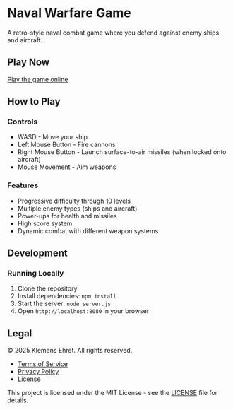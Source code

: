 # Naval Warfare Game

A retro-style naval combat game where you defend against enemy ships and aircraft.

## Play Now

[Play the game online](https://your-deployment-url-here)

## How to Play

### Controls
- WASD - Move your ship
- Left Mouse Button - Fire cannons
- Right Mouse Button - Launch surface-to-air missiles (when locked onto aircraft)
- Mouse Movement - Aim weapons

### Features
- Progressive difficulty through 10 levels
- Multiple enemy types (ships and aircraft)
- Power-ups for health and missiles
- High score system
- Dynamic combat with different weapon systems

## Development

### Running Locally
1. Clone the repository
2. Install dependencies: `npm install`
3. Start the server: `node server.js`
4. Open `http://localhost:8080` in your browser

## Legal

© 2025 Klemens Ehret. All rights reserved.

- [Terms of Service](./terms.html)
- [Privacy Policy](./privacy.html)
- [License](./LICENSE)

This project is licensed under the MIT License - see the [LICENSE](LICENSE) file for details.
